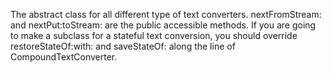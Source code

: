 The abstract class for all different type of text converters.  nextFromStream: and nextPut:toStream: are the public accessible methods.  If you are going to make a subclass for a stateful text conversion, you should override restoreStateOf:with: and saveStateOf: along the line of CompoundTextConverter.
